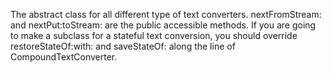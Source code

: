 The abstract class for all different type of text converters.  nextFromStream: and nextPut:toStream: are the public accessible methods.  If you are going to make a subclass for a stateful text conversion, you should override restoreStateOf:with: and saveStateOf: along the line of CompoundTextConverter.
